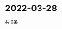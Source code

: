 # 2022-03-28
  共 0条

  <!-- BEGIN -->
  <!-- 最后更新时间Mon Mar 28 2022 08:12:03 GMT+0000 (Coordinated Universal Time) -->
  
  <!-- END -->
  
  